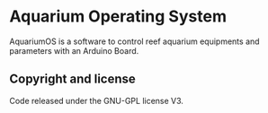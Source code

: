 # Aquarium Operating System

AquariumOS is a software to control reef aquarium equipments and parameters with an Arduino Board.

## Copyright and license
Code released under the GNU-GPL license V3.

